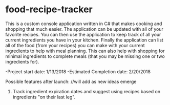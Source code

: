 # food-recipe-tracker
This is a custom console application written in C# that makes cooking and shopping that much easier.  The application can be updated with all of your favorite recipes.  You can then use the application to keep track of all your current ingredients you have in your kitchen.  Finally the application can list all of the food (from your recipes) you can make with your current ingredients to help with meal planning. This can also help with shopping for minimal ingredients to complete meals (that you may be missing one or two ingredients for). 

-Project start date: 1/13/2018
-Estimated Completion date: 2/20/2018



Possible features after launch:  //will add as new ideas emerge 

1. Track ingredient expiration dates and suggest using recipes based on ingredients "on their last leg".